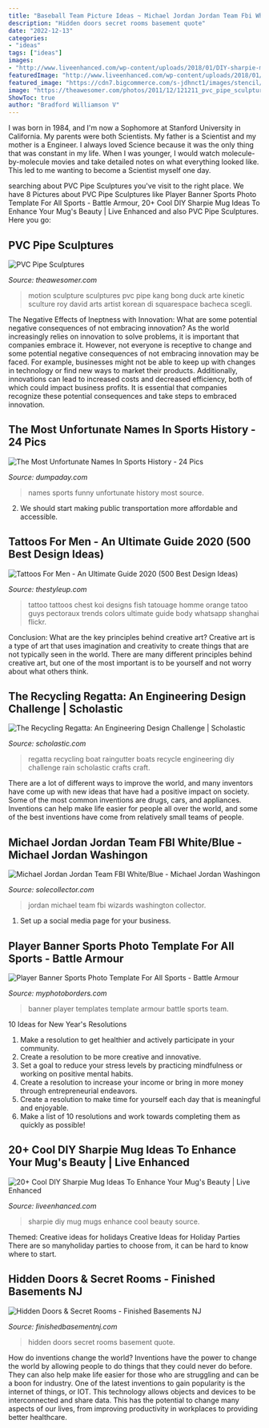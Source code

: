 ```yaml
---
title: "Baseball Team Picture Ideas ~ Michael Jordan Jordan Team Fbi White/blue"
description: "Hidden doors secret rooms basement quote"
date: "2022-12-13"
categories:
- "ideas"
tags: ["ideas"]
images:
- "http://www.liveenhanced.com/wp-content/uploads/2018/01/DIY-sharpie-mugs-ideas-22-1024x571.jpg"
featuredImage: "http://www.liveenhanced.com/wp-content/uploads/2018/01/DIY-sharpie-mugs-ideas-22-1024x571.jpg"
featured_image: "https://cdn7.bigcommerce.com/s-jdhnct1/images/stencil/original/products/229/745/battle_armour_48x72_banner__24849.1446754603.jpg?c=2"
image: "https://theawesomer.com/photos/2011/12/121211_pvc_pipe_sculptures_6.jpg"
ShowToc: true
author: "Bradford Williamson V"
---
```



I was born in 1984, and I'm now a Sophomore at Stanford University in California. My parents were both Scientists. My father is a Scientist and my mother is a Engineer. I always loved Science because it was the only thing that was constant in my life. When I was younger, I would watch molecule-by-molecule movies and take detailed notes on what everything looked like. This led to me wanting to become a Scientist myself one day.

	

		
searching about PVC Pipe Sculptures you've visit to the right place. We have 8 Pictures about PVC Pipe Sculptures like Player Banner Sports Photo Template For All Sports - Battle Armour, 20+ Cool DIY Sharpie Mug Ideas To Enhance Your Mug&#039;s Beauty | Live Enhanced and also PVC Pipe Sculptures. Here you go:
		
    
## PVC Pipe Sculptures

<img loading=lazy src="https://theawesomer.com/photos/2011/12/121211_pvc_pipe_sculptures_6.jpg" onerror="this.onerror=null;this.src='https://tse1.mm.bing.net/th?id=OIP.um5yTDKSKpW_kRwthVfqVQAAAA&amp;pid=15.1';" alt="PVC Pipe Sculptures">

_Source: theawesomer.com_

>motion sculpture sculptures pvc pipe kang bong duck arte kinetic sculture roy david arts artist korean di squarespace bacheca scegli. 

	

The Negative Effects of Ineptness with Innovation: What are some potential negative consequences of not embracing innovation?
As the world increasingly relies on innovation to solve problems, it is important that companies embrace it. However, not everyone is receptive to change and some potential negative consequences of not embracing innovation may be faced. For example, businesses might not be able to keep up with changes in technology or find new ways to market their products. Additionally, innovations can lead to increased costs and decreased efficiency, both of which could impact business profits. It is essential that companies recognize these potential consequences and take steps to embraced innovation.

    
## The Most Unfortunate Names In Sports History - 24 Pics

<img loading=lazy src="http://www.dumpaday.com/wp-content/uploads/2015/02/funny-sports-names-13.jpg" onerror="this.onerror=null;this.src='https://tse3.mm.bing.net/th?id=OIP.StNKE-W7VEK8hi5dGw1_1gHaKT&amp;pid=15.1';" alt="The Most Unfortunate Names In Sports History - 24 Pics">

_Source: dumpaday.com_

>names sports funny unfortunate history most source. 

	

2. We should start making public transportation more affordable and accessible.

    
## Tattoos For Men - An Ultimate Guide 2020 (500 Best Design Ideas)

<img loading=lazy src="https://thestyleup.com/wp-content/uploads/2015/09/Chest-Tattoos-for-Men-120.jpg" onerror="this.onerror=null;this.src='https://tse1.mm.bing.net/th?id=OIP.Ti1RppqYEdOyR8Cv7aj8dgHaLC&amp;pid=15.1';" alt="Tattoos For Men - An Ultimate Guide 2020 (500 Best Design Ideas)">

_Source: thestyleup.com_

>tattoo tattoos chest koi designs fish tatouage homme orange tatoo guys pectoraux trends colors ultimate guide body whatsapp shanghai flickr. 

	

Conclusion: What are the key principles behind creative art?
Creative art is a type of art that uses imagination and creativity to create things that are not typically seen in the world. There are many different principles behind creative art, but one of the most important is to be yourself and not worry about what others think.

    
## The Recycling Regatta: An Engineering Design Challenge | Scholastic

<img loading=lazy src="https://www.scholastic.com/content/dam/teachers/blogs/meghan-everette/migrated-files/regattaboats.jpg" onerror="this.onerror=null;this.src='https://tse3.mm.bing.net/th?id=OIP.2q8rp-AJjaf9q_28A-UC5gHaLH&amp;pid=15.1';" alt="The Recycling Regatta: An Engineering Design Challenge | Scholastic">

_Source: scholastic.com_

>regatta recycling boat raingutter boats recycle engineering diy challenge rain scholastic crafts craft. 

	

There are a lot of different ways to improve the world, and many inventors have come up with new ideas that have had a positive impact on society. Some of the most common inventions are drugs, cars, and appliances. Inventions can help make life easier for people all over the world, and some of the best inventions have come from relatively small teams of people.

    
## Michael Jordan Jordan Team FBI White/Blue - Michael Jordan Washingon

<img loading=lazy src="https://images.solecollector.com/complex/images/f_auto,fl_lossy,q_auto,w_1200/o988iimcqdfpkjy8s5ms/michael-jordan-jordan-team-fbi-white-blue" onerror="this.onerror=null;this.src='https://tse2.mm.bing.net/th?id=OIP.0P7m-EFTrd9OkHUxDLJB9wHaK5&amp;pid=15.1';" alt="Michael Jordan Jordan Team FBI White/Blue - Michael Jordan Washingon">

_Source: solecollector.com_

>jordan michael team fbi wizards washington collector. 

	

1. Set up a social media page for your business.

    
## Player Banner Sports Photo Template For All Sports - Battle Armour

<img loading=lazy src="https://cdn7.bigcommerce.com/s-jdhnct1/images/stencil/original/products/229/745/battle_armour_48x72_banner__24849.1446754603.jpg?c=2" onerror="this.onerror=null;this.src='https://tse2.mm.bing.net/th?id=OIP.rCT8h2gJbMNhvH8xHHwNBAHaLH&amp;pid=15.1';" alt="Player Banner Sports Photo Template For All Sports - Battle Armour">

_Source: myphotoborders.com_

>banner player templates template armour battle sports team. 

	

10 Ideas for New Year's Resolutions
1. Make a resolution to get healthier and actively participate in your community. 
2. Create a resolution to be more creative and innovative. 
3. Set a goal to reduce your stress levels by practicing mindfulness or working on positive mental habits. 
4. Create a resolution to increase your income or bring in more money through entrepreneurial endeavors. 
5. Create a resolution to make time for yourself each day that is meaningful and enjoyable. 
6. Make a list of 10 resolutions and work towards completing them as quickly as possible!

    
## 20+ Cool DIY Sharpie Mug Ideas To Enhance Your Mug&#039;s Beauty | Live Enhanced

<img loading=lazy src="http://www.liveenhanced.com/wp-content/uploads/2018/01/DIY-sharpie-mugs-ideas-22-1024x571.jpg" onerror="this.onerror=null;this.src='https://tse3.mm.bing.net/th?id=OIP.h_pJyLKebXK1FEgMFF09jAHaEI&amp;pid=15.1';" alt="20+ Cool DIY Sharpie Mug Ideas To Enhance Your Mug&#039;s Beauty | Live Enhanced">

_Source: liveenhanced.com_

>sharpie diy mug mugs enhance cool beauty source. 

	

Themed: Creative ideas for holidays
Creative Ideas for Holiday Parties
There are so manyholiday parties to choose from, it can be hard to know where to start.

    
## Hidden Doors &amp; Secret Rooms - Finished Basements NJ

<img loading=lazy src="https://finishedbasementnj.com/wp-content/uploads/2018/12/IMG_2894.jpg" onerror="this.onerror=null;this.src='https://tse3.mm.bing.net/th?id=OIP.hCmTZO_MVwONsgK5qjz4KAHaJ4&amp;pid=15.1';" alt="Hidden Doors &amp; Secret Rooms - Finished Basements NJ">

_Source: finishedbasementnj.com_

>hidden doors secret rooms basement quote. 

	

How do inventions change the world?
Inventions have the power to change the world by allowing people to do things that they could never do before. They can also help make life easier for those who are struggling and can be a boon for industry. One of the latest inventions to gain popularity is the internet of things, or IOT. This technology allows objects and devices to be interconnected and share data. This has the potential to change many aspects of our lives, from improving productivity in workplaces to providing better healthcare.

